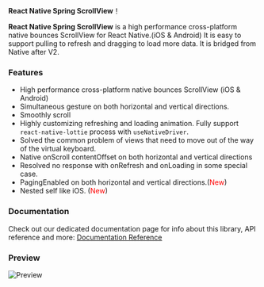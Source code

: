 <!--
 * @Author: 石破天惊
 * @email: shanshang130@gmail.com
 * @Date: 2020-11-05 10:44:46
 * @LastEditTime: 2021-07-23 23:42:43
 * @LastEditors: 石破天惊
 * @Description: 
-->
**React Native Spring ScrollView**！

**React Native Spring ScrollView** is a high performance cross-platform  native bounces ScrollView for React Native.(iOS & Android) It is easy to support pulling to refresh and dragging to load more data. It is bridged from Native after V2.

### Features

* High performance cross-platform  native bounces ScrollView (iOS & Android)
* Simultaneous gesture on both horizontal and vertical directions.
* Smoothly scroll
* Highly customizing refreshing and loading animation. Fully support `react-native-lottie` process with `useNativeDriver`.
* Solved the common problem of views that need to move out of the way of the virtual keyboard.
* Native onScroll contentOffset on both horizontal and vertical directions
* Resolved no response with onRefresh and onLoading in some special case.
* PagingEnabled on both horizontal and vertical directions.(<font color=red>New</font>)
* Nested self like iOS.  (<font color=red>New</font>)

### Documentation
Check out our dedicated documentation page for info about this library, API reference and more:
[Documentation Reference](https://bolan9999.github.io/react-native-spring-scrollview/#/)


### Preview
![Preview](./docs/res/android-test.gif)
